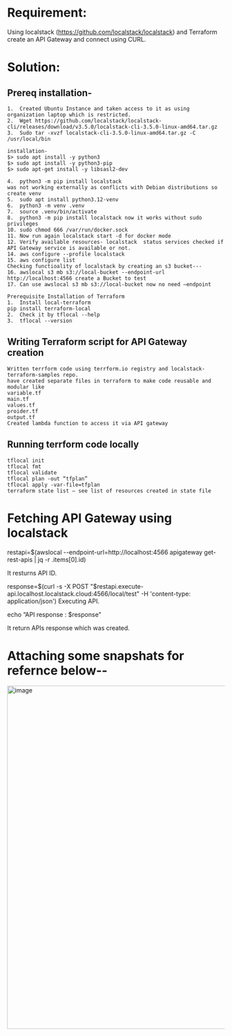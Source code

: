 # Requirement:
Using localstack (https://github.com/localstack/localstack) and Terraform create an API Gateway and connect using CURL.

# Solution:

## Prereq installation-
```
1.	Created Ubuntu Instance and taken access to it as using organization laptop which is restricted.
2.	Wget https://github.com/localstack/localstack-cli/releases/download/v3.5.0/localstack-cli-3.5.0-linux-amd64.tar.gz
3.	Sudo tar -xvzf localstack-cli-3.5.0-linux-amd64.tar.gz -C /usr/local/bin

installation- 
$> sudo apt install -y python3
$> sudo apt install -y python3-pip
$> sudo apt-get install -y libsasl2-dev

4.	python3 -m pip install localstack
was not working externally as conflicts with Debian distributions so create venv
5.	sudo apt install python3.12-venv
6.	python3 -m venv .venv
7.	source .venv/bin/activate
8.	python3 -m pip install localstack now it works without sudo privileges
10.	sudo chmod 666 /var/run/docker.sock
11.	Now run again localstack start -d for docker mode
12.	Verify available resources- localstack  status services checked if API Gateway service is available or not.
14.	aws configure --profile localstack
15.	aws configure list
Checking functioality of localstack by creating an s3 bucket---
16.	awslocal s3 mb s3://local-bucket --endpoint-url http://localhost:4566 create a Bucket to test
17.	Can use awslocal s3 mb s3://local-bucket now no need –endpoint  

Prerequisite Installation of Terraform
1.	Install local-terraform
pip install terraform-local
2.	Check it by tflocal --help
3.	tflocal --version

```
## Writing Terraform script for API Gateway creation

``` 
Written terrform code using terrform.io registry and localstack-terraform-samples repo.
have created separate files in terraform to make code reusable and modular like 
variable.tf
main.tf
values.tf
proider.tf
output.tf
Created lambda function to access it via API gateway
```

## Running terrform code locally

```
tflocal init
tflocal fmt
tflocal validate
tflocal plan -out “tfplan”
tflocal apply -var-file=tfplan
terraform state list – see list of resources created in state file

```

# Fetching API Gateway using localstack

restapi=$(awslocal --endpoint-url=http://localhost:4566 apigateway get-rest-apis | jq -r .items[0].id)

It resturns API ID.

response=$(curl -s -X POST "$restapi.execute-api.localhost.localstack.cloud:4566/local/test" -H 'content-type: application/json')
Executing API.

echo “API response : $response”

It return APIs response which was created.

# Attaching some snapshats for refernce below--


<img width="793" alt="image" src="https://github.com/shubhamyaduvanshi/EdCast-Assignment/assets/33774926/d3c487ff-fdbf-4497-aa89-f0cdd07e98af">





